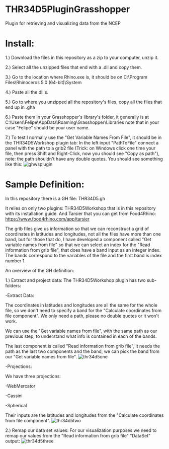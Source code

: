 # THR34D5PluginGrasshopper
Plugin for retrieving and visualizing data from the NCEP

# Install:
1.) Download the files in this repository as a zip to your computer, unzip it.

2.) Select all the unzipped files that end with a .dll and copy them. 

3.) Go to the location where Rhino.exe is, it should be on C:\Program Files\Rhinoceros 5.0 (64-bit)\System

4.) Paste all the dll's.

5.) Go to where you unzipped all the repository's files, copy all the files that end up in .gha

6.) Paste them in your Grasshopper's library's folder, it generally is at C:\Users\Felipe\AppData\Roaming\Grasshopper\Libraries note that in your case "Felipe" should be your user name.

7.) To test I normally use the "Get Variable Names From File", it should be in the THR34D5Workshop plugin tab:
    In the left input "PathToFile" connect a panel with the path to a grib2 file (Trick: on Windows click one time your file, then press    Shift and Right-Click, now you should see "Copy as path"), note: the path shouldn't have any double quotes.
    You should see something like this:
    ![ghwsplugin](https://user-images.githubusercontent.com/21000020/48441067-95226e00-e758-11e8-9ba3-fdc1668bedfa.JPG)

# Sample Definition:
In this repository there is a GH file: THR34D5.gh

It relies on only two plugins: THR34D5Workshop that is in this repository with its installation guide. And Tarsier that you can get from Food4Rhino: https://www.food4rhino.com/app/tarsier

The grib files give us information so that we can reconstruct a grid of coordinates in latitudes and longitudes, not all the files have more than one band, but for those that do, I have developed a component called "Get variable names from file" so that we can select an index for the "Read information from grib file", that does have a band input as an integer index. The bands correspond to the variables of the file and the first band is index number 1.

An overview of the GH definition:

1.) Extract and project data:
The THR34D5Workshop plugin has two sub-folders:

-Extract Data:

The coordinates in latitudes and longitudes are all the same for the whole file, so we don't need to specify a band for the "Calculate coordinates from file component". We only need a path, please no double quotes or it won't work.

We can use the "Get variable names from file", with the same path as our previous step, to understand what info is contained in each of the bands.

The last component is called "Read information from grib file", it needs the path as the last two components and the band, we can pick the band from our "Get variable names from file".
![thr34d5one](https://user-images.githubusercontent.com/21000020/48444250-65c42f00-e761-11e8-9124-26fe8e15265b.JPG)
    
-Projections: 

We have three projections:

-WebMercator

-Cassini

-Spherical

Their inputs are the latitudes and longitudes from the "Calculate coordinates from file component".
![thr34d5two](https://user-images.githubusercontent.com/21000020/48444249-65c42f00-e761-11e8-8d16-0f33ef62516c.JPG)

2.) Remap our data set values:
For our visualization purposes we need to remap our values from the "Read information from grib file" "DataSet" output:
![thr34d5three](https://user-images.githubusercontent.com/21000020/48445373-6b6f4400-e764-11e8-894e-ee79c6a7569a.JPG)
